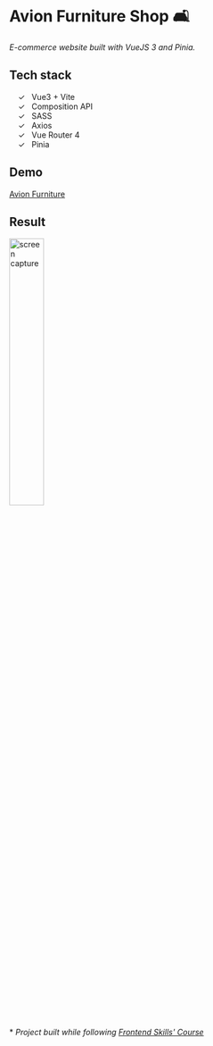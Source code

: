 # Avion Furniture Shop 🛋️

_E-commerce website built with VueJS 3 and Pinia._ <br>

## Tech stack

&nbsp;&nbsp;&nbsp;&nbsp;&check;&nbsp;&nbsp; Vue3 + Vite<br>
&nbsp;&nbsp;&nbsp;&nbsp;&check;&nbsp;&nbsp; Composition API<br>
&nbsp;&nbsp;&nbsp;&nbsp;&check;&nbsp;&nbsp; SASS<br>
&nbsp;&nbsp;&nbsp;&nbsp;&check;&nbsp;&nbsp; Axios<br>
&nbsp;&nbsp;&nbsp;&nbsp;&check;&nbsp;&nbsp; Vue Router 4<br>
&nbsp;&nbsp;&nbsp;&nbsp;&check;&nbsp;&nbsp; Pinia<br>

## Demo

[Avion Furniture]


## 	Result

<img width="35%" alt="screen capture" src="../main/src/assets/captureweb.jpeg">


  <br><br>
  \* _Project  built while following [Frontend Skills' Course]_ 
  

   [Frontend Skills' Course]: <https://www.youtube.com/watch?v=bNeasXdk-_8&list=PL2hgv2vHkQ7CGDm0GsjCahJ2vyJTLjlu1>
   [Avion Furniture]: <https://alenagm.github.io/furniture-shop/>


